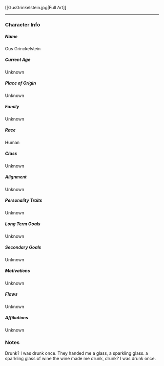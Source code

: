 
[[GusGrinkelstein.jpg|Full Art]]

---
### Character Info

##### Name 
 Gus Grinckelstein

##### Current Age
Unknown

##### Place of Origin
Unknown

##### Family
Unknown

##### Race
Human

##### Class
Unknown

##### Alignment
Unknown

##### Personality Traits
Unknown

##### Long Term Goals
Unknown

##### Secondary Goals
Unknown

##### Motivations
Unknown

##### Flaws
Unknown

##### Affiliations
Unknown

### Notes

Drunk? I was drunk once.
They handed me a glass,
a sparkling glass.
a sparkling glass of wine
the wine made me drunk,
drunk? I was drunk once.
